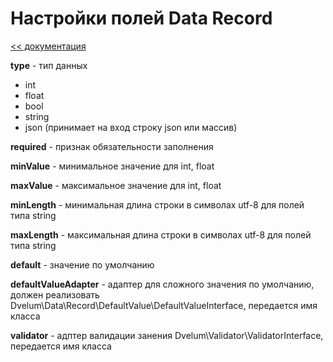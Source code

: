 Настройки полей Data Record
===
[<< документация](readme.md)

**type** - тип данных
* int
* float
* bool
* string
* json (принимает на вход строку json или массив)

**required** - признак обязательности заполнения

**minValue** - минимальное значение для int, float

**maxValue** - максимальное значение для int, float

**minLength** - минимальная длина строки в символах utf-8  для полей типа string

**maxLength** - максимальная длина строки в символах utf-8  для полей типа string

**default** - значение по умолчанию

**defaultValueAdapter** - адаптер для сложного значения по умолчанию, должен реализовать Dvelum\Data\Record\DefaultValue\DefaultValueInterface, передается имя класса

**validator** - адптер валидации занения Dvelum\Validator\ValidatorInterface, передается имя класса